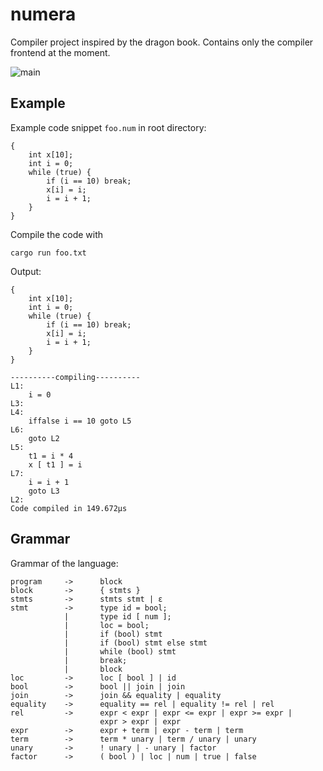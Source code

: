 # numera
Compiler project inspired by the dragon book. Contains only the compiler frontend at the moment.

![main](https://github.com/dannasman/numera/actions/workflows/rust.yml/badge.svg)
## Example
Example code snippet `foo.num` in root directory:
```
{
    int x[10];
    int i = 0;
    while (true) {
        if (i == 10) break;
        x[i] = i;
        i = i + 1;
    }
}
```
Compile the code with
```
cargo run foo.txt
```
Output:
```
{
    int x[10];
    int i = 0;
    while (true) {
        if (i == 10) break;
        x[i] = i;
        i = i + 1;
    }
}

----------compiling----------
L1:
	i = 0
L3:
L4:
	iffalse i == 10 goto L5
L6:
	goto L2
L5:
	t1 = i * 4
	x [ t1 ] = i
L7:
	i = i + 1
	goto L3
L2:
Code compiled in 149.672µs

```
## Grammar
Grammar of the language:
```
program     ->      block
block       ->      { stmts }
stmts       ->      stmts stmt | ε
stmt        ->      type id = bool;
            |       type id [ num ];
            |       loc = bool;
            |       if (bool) stmt
            |       if (bool) stmt else stmt
            |       while (bool) stmt
            |       break;
            |       block
loc         ->      loc [ bool ] | id
bool        ->      bool || join | join
join        ->      join && equality | equality
equality    ->      equality == rel | equality != rel | rel
rel         ->      expr < expr | expr <= expr | expr >= expr |
                    expr > expr | expr
expr        ->      expr + term | expr - term | term
term        ->      term * unary | term / unary | unary
unary       ->      ! unary | - unary | factor
factor      ->      ( bool ) | loc | num | true | false
```
